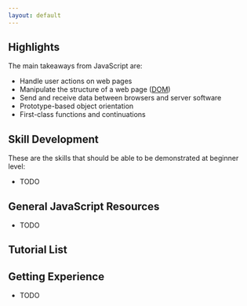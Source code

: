 ```yaml
---
layout: default
---
```


## Highlights

The main takeaways from JavaScript are:

* Handle user actions on web pages
* Manipulate the structure of a web page
  ([DOM](http://en.wikipedia.org/wiki/Document_Object_Model))
* Send and receive data between browsers and server software
* Prototype-based object orientation
* First-class functions and continuations

## Skill Development

These are the skills that should be able to be demonstrated at beginner level:

* TODO

## General JavaScript Resources

* TODO

## Tutorial List

## Getting Experience

* TODO
